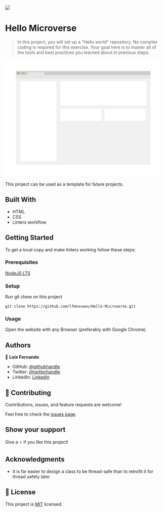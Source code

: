 ![](https://img.shields.io/badge/Microverse-blueviolet)

# Hello Microverse

> In this project, you will set up a "Hello world" repository. No complex coding is required for this exercise. Your goal here is to master all of the tools and best practices you learned about in previous steps.

![screenshot](./app_screenshot.png)

This project can be used as a template for future projects.

## Built With

- HTML
- CSS
- Linters workflow

## Getting Started

To get a local copy and make linters working follow these steps:

### Prerequisites
[NodeJS LTS](https://nodejs.org/en/download/)

### Setup

Run git clone on this project
   ```
   git clone https://github.com/lfmnovaes/Hello-Microverse.git
   ```

### Usage
Open the website with any Browser (preferably with Google Chrome).

## Authors

👤 **Luís Fernando**

- GitHub: [@githubhandle](https://github.com/lfmnovaes)
- Twitter: [@twitterhandle](https://twitter.com/lfmnovaes)
- LinkedIn: [LinkedIn](https://www.linkedin.com/in/lfmnovaes/)

## 🤝 Contributing

Contributions, issues, and feature requests are welcome!

Feel free to check the [issues page](../../issues/).

## Show your support

Give a ⭐️ if you like this project!

## Acknowledgments

- It is far easier to design a class to be thread-safe than to retrofit it for thread safety later.

## 📝 License

This project is [MIT](./MIT.md) licensed.

